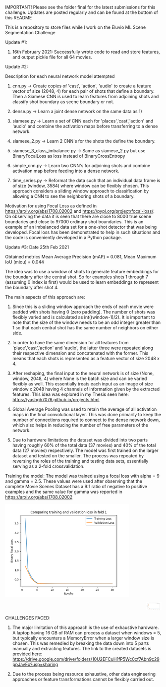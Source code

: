 IMPORTANT!
Please see the folder final for the latest submissions for this challenge. Updates are posted regularly and can be found at the bottom of this README


This is a repository to store files while I work on the Eluvio ML Scene Segmentation Challenge

Update #1:
1) 16th February 2021: Successfully wrote code to read and store features, and output pickle file for all 64 movies.

Update #2:

Description for each neural network model attempted

1) cnn.py -> Create copies of 'cast', 'action', 'audio' to create a feature vector of size (2048, 4) for each pair of shots that define a boundary. Then a Siamese CNN is used to learn features from adjoining shots and classify shot boundary as scene boundary or not.

2) dense.py -> Learn a joint dense network on the same data as 1)

3) siamese.py -> Learn a set of CNN each for 'places','cast','action' and 'audio' and combine the activation maps before transferring to a dense network.

4) siamese_2.py -> Learn 2 CNN's for the shots the define the boundary.

5) siamese_3_class_imbalance.py -> Same as siamese_2.py but use BinaryFocalLoss as loss instead of BinaryCrossEntropy

6) simple_cnn.py -> Learn two CNN's for adjoining shots and combine activation map before feeding into a dense network.

7) time_series.py -> Reformat the data such that an individual data frame is of size (window, 3584) where window can be flexibly chosen. This approach considers a sliding window approach to classification by allowing a CNN to see the neighboring shots of a boundary.

Motivation for using Focal Loss as defined in https://arxiv.org/abs/1708.02002 and https://pypi.org/project/focal-loss/:
On observing the data it is seen that there are close to 8000 true scene boundaries and close to 97000 ordinary shot boundaries. This is an example of an imbalanced data set for a one-shot detector that was being developed. Focal loss has been demonstrated to help in such situations and the code is conveniently developed in a Python package.

Update #3: Date 25th Feb 2021

Obtained metrics Mean Average Precision (mAP) = 0.081, Mean Maximum IoU (miou) = 0.044

The idea was to use a window of shots to generate feature embeddings for the boundary after the central shot. So for examples shots 1 through 7 (assuming 0 index is first) would be used to learn embeddings to represent the boundary after shot 4. 

The main aspects of this approach are:

1) Since this is a sliding window approach the ends of each movie were padded with shots having 0 (zero padding). The number of shots was flexibly varied and is calculated as int((window-1)/2). It is important to note that the size of the window needs to be an odd integer greater than 1 so that each central shot has the same number of neighbors on either side. 

2) In order to have the same dimension for all features from 'place','cast','action' and 'audio', the latter three were repeated along their respective dimension and concatenated with the former. This means that each shots is represented as a feature vector of size 2048 x 4.

3) After reshaping, the final input to the neural network is of size (None, window, 2048, 4) where None is the batch size and can be varied flexibly as well. This essentially treats each input as an image of size window x 2048 having 4 channels of information given by the extracted features. This idea was explored in my Thesis seen here: https://yashgh7076.github.io/projects.html

4) Global Average Pooling was used to retain the average of all activation maps in the final convolutional layer. This was done primarily to keep the number of connections required to connect to the dense network down, which also helps in reducing the number of free parameters of the network.

5) Due to hardware limitations the dataset was divided into two parts having roughly 60% of the total data (37 movies) and 40% of the total data (27 movies) respectively. The model was first trained on the larger dataset and tested on the smaller. The process was repeated by reversing the roles of the training and testing data sets, essentially serving as a 2-fold crossvalidation.

Training the model:
The model was trained using a focal loss with alpha = 9 and gamma = 2.5. These values were used after observing that the complete Movie Scenes Dataset has a 9:1 ratio of negative to positive examples and the same value for gamma was reported in https://arxiv.org/abs/1708.02002 

<p align = "left">
  <img src = https://github.com/Yashgh7076/Eluvio-ML-Scene-Segmentation/blob/main/images/Fold.png width = "400" height = "300"/>
</p>

<p align = "right">
  <img src = https://github.com/Yashgh7076/Eluvio-ML-Scene-Segmentation/blob/main/images/Fold_2.png style="width:50px; height:25px"/>
</p>

CHALLENGES FACED:
1) The major limitation of this approach is the use of exhaustive hardware. A laptop having 16 GB of RAM can process a dataset when windows = 5, but typically encounters a MemoryError when a larger window size is chosen. This was remedied by breaking the data down into 5 parts manually and extracting features. The link to the created datasets is provided here: https://drive.google.com/drive/folders/10U2EFCuH1fP5Wc0cf7Abn9c29ppJavEx?usp=sharing

2) Due to the process being resource exhaustive, other data engineering approaches or feature transformations cannot be flexibly carried out.

